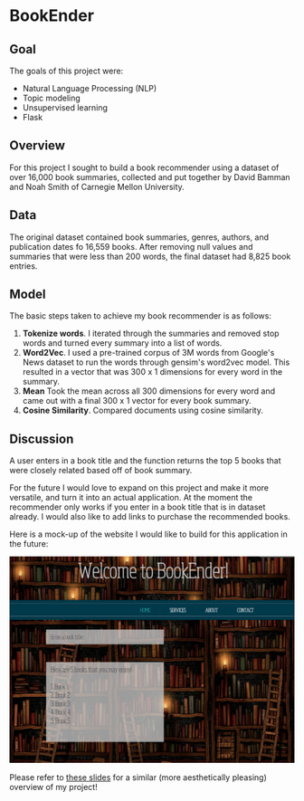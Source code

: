 # BookEnder

## Goal  
The goals of this project were:  
* Natural Language Processing (NLP)  
* Topic modeling  
* Unsupervised learning    
* Flask      

## Overview  
For this project I sought to build a book recommender using a dataset of over 16,000 book summaries, collected
and put together by David Bamman and Noah Smith of Carnegie Mellon University.
 
## Data  

The original dataset contained book summaries, genres, authors, and publication dates fo 16,559 books. After
removing null values and summaries that were less than 200 words, the final dataset had 8,825 book entries.

## Model  
 
The basic steps taken to achieve my book recommender is as follows:  

1. **Tokenize words**. I iterated through the summaries and removed stop words and turned every summary
into a list of words.  
2. **Word2Vec**. I used a pre-trained corpus of 3M words from Google's News dataset to run the words through gensim's word2vec
model. This resulted in a vector that was 300 x 1 dimensions for every word in the summary.  
3. **Mean** Took the mean across all 300 dimensions for every word and came out with a final 300 x 1 vector for
every book summary.  
4. **Cosine Similarity**. Compared documents using cosine similarity.

## Discussion  

A user enters in a book title and the function returns the top 5 books that were closely related based off of
book summary.  

For the future I would love to expand on this project and make it more versatile, and turn it into an actual application.
At the moment the recommender only works if you enter in a book title that is in dataset already. I would also
like to add links to purchase the recommended books. 

Here is a mock-up of the website I would like to build for this application in the future:

![website mock-up](website_mock.png)

Please refer to [these slides](Fletcher_VNK.pdf) for a similar (more aesthetically pleasing) overview of my project!